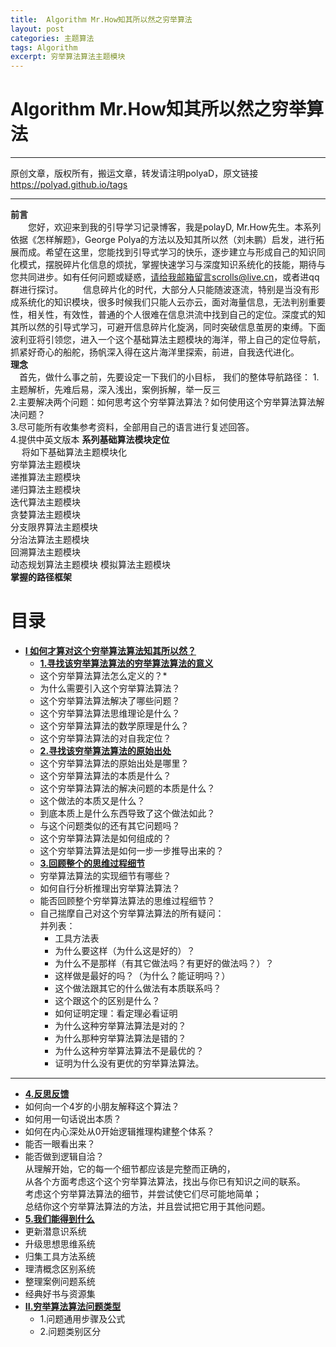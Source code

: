 ```yaml
---
title:  Algorithm Mr.How知其所以然之穷举算法
layout: post
categories: 主题算法
tags: Algorithm
excerpt: 穷举算法算法主题模块
---    
```


# Algorithm Mr.How知其所以然之穷举算法 <span id="home">

---
原创文章，版权所有，搬运文章，转发请注明polyaD，原文链接<https://polyad.github.io/tags>      
 

---
**前言**  
&emsp;&emsp;您好，欢迎来到我的引导学习记录博客，我是polayD, Mr.How先生。本系列依据《怎样解题》，George Polya的方法以及知其所以然（刘未鹏）启发，进行拓展而成。希望在这里，您能找到引导式学习的快乐，逐步建立与形成自己的知识同化模式，摆脱碎片化信息的烦扰，掌握快速学习与深度知识系统化的技能，期待与您共同进步。如有任何问题或疑惑，请给我邮箱留言scrolls@live.cn，或者进qq群进行探讨。
&emsp;&emsp;信息碎片化的时代，大部分人只能随波逐流，特别是当没有形成系统化的知识模块，很多时候我们只能人云亦云，面对海量信息，无法判别重要性，相关性，有效性，普通的个人很难在信息洪流中找到自己的定位。深度式的知其所以然的引导式学习，可避开信息碎片化旋涡，同时突破信息茧房的束缚。下面波利亚将引领您，进入一个这个基础算法主题模块的海洋，带上自己的定位导航，抓紧好奇心的船舵，扬帆深入得在这片海洋里探索，前进，自我迭代进化。  
****理念****  
&emsp;首先，做什么事之前，先要设定一下我们的小目标，
我们的整体导航路径：
1.主题解析，先难后易，深入浅出，案例拆解，举一反三  
2.主要解决两个问题：如何思考这个穷举算法算法？如何使用这个穷举算法算法解决问题？  
3.尽可能所有收集参考资料，全部用自己的语言进行复述回答。  
4.提供中英文版本
**系列基础算法模块定位**      
&emsp;
将如下基础算法主题模块化  
穷举算法主题模块  
递推算法主题模块  
递归算法主题模块  
迭代算法主题模块  
贪婪算法主题模块  
分支限界算法主题模块  
分治法算法主题模块  
回溯算法主题模块  
动态规划算法主题模块 
模拟算法主题模块     
****掌握的路径框架****
# 目录
* **[I 如何才算对这个穷举算法算法知其所以然？](#1)**      
  * **[1.寻找该穷举算法算法的穷举算法算法的意义](#1.1)**       
  *  这个穷举算法算法怎么定义的？* 
  *  为什么需要引入这个穷举算法算法？      
  * 这个穷举算法算法解决了哪些问题？   
  * 这个穷举算法算法思维理论是什么？   
  * 这个穷举算法算法的数学原理是什么？  
  * 这个穷举算法算法的对自我定位？   
  * **[2.寻找该穷举算法算法的原始出处](#1.2)**   
  * 这个穷举算法算法的原始出处是哪里？    
  * 这个穷举算法算法的本质是什么？    
  * 这个穷举算法算法的解决问题的本质是什么？   
  * 这个做法的本质又是什么？    
  * 到底本质上是什么东西导致了这个做法如此？    
  * 与这个问题类似的还有其它问题吗？ 
  * 这个穷举算法算法是如何组成的？    
  * 这个穷举算法算法是如何一步一步推导出来的？  
  * **[3.回顾整个的思维过程细节](#1.3)**  
  * 穷举算法算法的实现细节有哪些？   
  * 如何自行分析推理出穷举算法算法？      
  * 能否回顾整个穷举算法算法的思维过程细节？  
  - 
    自己揣摩自己对这个穷举算法算法的所有疑问：      
      并列表：     
    * 工具方法表 
    *   为什么要这样（为什么这是好的）？    
    *   为什么不是那样（有其它做法吗？有更好的做法吗？）？    
    *   这样做是最好的吗？（为什么？能证明吗？）    
    *   这个做法跟其它的什么做法有本质联系吗？    
    *   这个跟这个的区别是什么？    
    *   如何证明定理：看定理必看证明    
    *   为什么这种穷举算法算法是对的？    
    *   为什么那种穷举算法算法是错的？    
    *   为什么这种穷举算法算法不是最优的？    
    *   证明为什么没有更优的穷举算法算法。 
 ----  
  * **[4.反思反馈](#1.4)**      
  *  如何向一个4岁的小朋友解释这个算法？ 
  *  如何用一句话说出本质？
  *  如何在内心深处从0开始逻辑推理构建整个体系？
  *  能否一眼看出来？     
  * 能否做到逻辑自洽？    
    从理解开始，它的每一个细节都应该是完整而正确的，    
    从各个方面考虑这个这个穷举算法算法，找出与你已有知识之间的联系。    
    考虑这个穷举算法算法的细节，并尝试使它们尽可能地简单；    
    总结你这个穷举算法算法的方法，并且尝试把它用于其他问题。    
  * **[5.我们能得到什么](#1.5)**         
  *   更新潜意识系统    
  *   升级思想思维系统    
  *   归集工具方法系统    
  *   理清概念区别系统        
  *   整理案例问题系统  
  *   经典好书与资源集      
* **[II.穷举算法算法问题类型](#2)**     
  *  1.问题通用步骤及公式   
  *  2.问题类别区分   